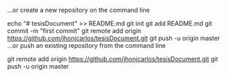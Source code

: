 …or create a new repository on the command line

echo "# tesisDocument" >> README.md
git init
git add README.md
git commit -m "first commit"
git remote add origin https://github.com/jhonjcarlos/tesisDocument.git
git push -u origin master
…or push an existing repository from the command line

git remote add origin https://github.com/jhonjcarlos/tesisDocument.git
git push -u origin master